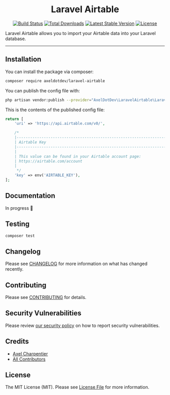 <h1><center>Laravel Airtable</center></h1>

<p align="center">
  <a href="https://github.com/laravel-airtable/framework/actions"><img src="https://img.shields.io/github/workflow/status/laravel-airtable/framework/Tests.svg" alt="Build Status"></img></a>
  <a href="https://packagist.org/packages/laravel-airtable/framework"><img src="https://img.shields.io/packagist/dt/laravel-airtable/framework.svg" alt="Total Downloads"></a>
  <a href="https://packagist.org/packages/laravel-airtable/framework"><img src="https://img.shields.io/packagist/v/laravel-airtable/framework.svg?label=stable" alt="Latest Stable Version"></a>
  <a href="https://packagist.org/packages/laravel-airtable/framework"><img src="https://img.shields.io/packagist/l/laravel-airtable/framework.svg" alt="License"></a>
</p>

Laravel Airtable allows you to import your Airtable data into your Laravel database.

------

## Installation

You can install the package via composer:

```bash
composer require axeldotdev/laravel-airtable
```

You can publish the config file with:
```bash
php artisan vendor:publish --provider="AxelDotDev\LaravelAirtable\LaravelAirtableServiceProvider" --tag="config"
```

This is the contents of the published config file:

```php
return [
    'uri' => 'https://api.airtable.com/v0/',

    /*
    |--------------------------------------------------------------------------
    | Airtable Key
    |--------------------------------------------------------------------------
    |
    | This value can be found in your Airtable account page:
    | https://airtable.com/account
    |
     */
    'key' => env('AIRTABLE_KEY'),
];
```

## Documentation

In progress 🚧

## Testing

```bash
composer test
```

## Changelog

Please see [CHANGELOG](CHANGELOG.md) for more information on what has changed recently.

## Contributing

Please see [CONTRIBUTING](.github/CONTRIBUTING.md) for details.

## Security Vulnerabilities

Please review [our security policy](../../security/policy) on how to report security vulnerabilities.

## Credits

- [Axel Charpentier](https://github.com/axeldotdev)
- [All Contributors](../../contributors)

## License

The MIT License (MIT). Please see [License File](LICENSE.md) for more information.
